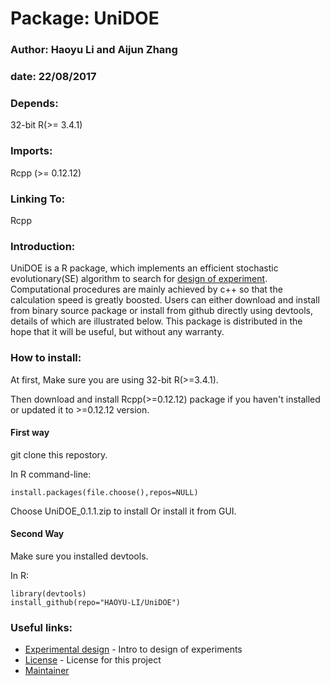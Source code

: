 # Package: UniDOE
### Author: Haoyu Li and Aijun Zhang 
### date: 22/08/2017
### Depends: 
32-bit R(>= 3.4.1)
### Imports: 
Rcpp (>= 0.12.12)
### Linking To: 
Rcpp
### Introduction:
UniDOE is a R package, which implements an efficient stochastic evolutionary(SE) algorithm to search for [design of experiment](https://en.wikipedia.org/wiki/Design_of_experiments). Computational procedures are mainly achieved by c++ so that the calculation speed is greatly boosted. Users can either download and install from binary source package or install from github directly using devtools, details of which are illustrated below. This package is distributed in the hope that it will be useful, but without any warranty.
### How to install:
At first, Make sure you are using 32-bit R(>=3.4.1).

Then download and install Rcpp(>=0.12.12) package if you haven't installed or updated it to >=0.12.12 version.

#### First way
git clone this repostory.

In R command-line: 

```
install.packages(file.choose(),repos=NULL)
```

Choose UniDOE_0.1.1.zip to install Or install it from GUI.

#### Second Way
Make sure you installed devtools.

In R:

```
library(devtools)
install_github(repo="HAOYU-LI/UniDOE")
```
### Useful links:
* [Experimental design](https://en.wikipedia.org/wiki/Design_of_experiments) - Intro to design of experiments
* [License](https://github.com/HAOYU-LI/UniDOE/blob/master/LICENSE) - License for this project
* [Maintainer](http://www.statsoft.org/)

